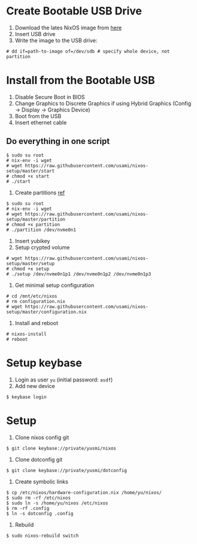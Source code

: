 # Create Bootable USB Drive

1. Download the lates NixOS image from [here](https://nixos.org/nixos/download.html)
1. Insert USB drive
1. Write the image to the USB drive:
```
# dd if=path-to-image of=/dev/sdb # specify whole device, not partition
```

# Install from the Bootable USB
1. Disable Secure Boot in BIOS
1. Change Graphics to Discrete Graphics if using Hybrid Graphics (Config -> Display -> Graphics Device)
1. Boot from the USB
1. Insert ethernet cable

## Do everything in one script
```
$ sudo su root
# nix-env -i wget
# wget https://raw.githubusercontent.com/usami/nixos-setup/master/start
# chmod +x start
# ./start
```

1. Create partitions [ref](https://nixos.org/nixos/manual/index.html#sec-installation-partitioning-UEFI)
```
$ sudo su root
# nix-env -i wget
# wget https://raw.githubusercontent.com/usami/nixos-setup/master/partition
# chmod +x partition
# ./partition /dev/nvme0n1
```
1. Insert yubikey
1. Setup crypted volume
```
# wget https://raw.githubusercontent.com/usami/nixos-setup/master/setup
# chmod +x setup
# ./setup /dev/nvme0n1p1 /dev/nvme0n1p2 /dev/nvme0n1p3
```
1. Get minimal setup configuration
```
# cd /mnt/etc/nixos
# rm configuration.nix
# wget https://raw.githubusercontent.com/usami/nixos-setup/master/configuration.nix
```
1. Install and reboot
```
# nixos-install
# reboot
```

# Setup keybase
1. Login as user `yu` (initial password: `asdf`)
1. Add new device
```
$ keybase login
```

# Setup
1. Clone nixos config git
```
$ git clone keybase://private/yusmi/nixos
```
1. Clone dotconfig git
```
$ git clone keybase://private/yusmi/dotconfig
```
1. Create symbolic links
```
$ cp /etc/nixos/hardware-configuration.nix /home/yu/nixos/
$ sudo rm -rf /etc/nixos
$ sudo ln -s /home/yu/nixos /etc/nixos
$ rm -rf .config
$ ln -s dotconfig .config
```
1. Rebuild
```
$ sudo nixos-rebuild switch
```

